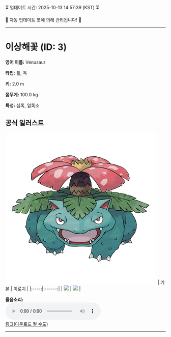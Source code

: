 
⏳ 업데이트 시간: 2025-10-13 14:57:39 (KST) ⏳

🤖 자동 업데이트 봇에 의해 관리됩니다! 🤖

---

# 이상해꽃 (ID: 3)
**영어 이름:** Venusaur

**타입:** 풀, 독

**키:** 2.0 m

**몸무게:** 100.0 kg

**특성:** 심록, 엽록소

## 공식 일러스트
![](https://raw.githubusercontent.com/PokeAPI/sprites/master/sprites/pokemon/other/official-artwork/3.png)
| 기본 | 이로치 |
|:----:|:------:|
| <img src="http://play.pokemonshowdown.com/sprites/ani/venusaur.gif" width="200"> | <img src="http://play.pokemonshowdown.com/sprites/ani-shiny/venusaur.gif" width="200"> |

**울음소리:**<br><audio controls src="https://raw.githubusercontent.com/PokeAPI/cries/main/cries/pokemon/latest/3.ogg"></audio><br> [링크(다운로드 될 수도)](https://raw.githubusercontent.com/PokeAPI/cries/main/cries/pokemon/latest/3.ogg)


---
